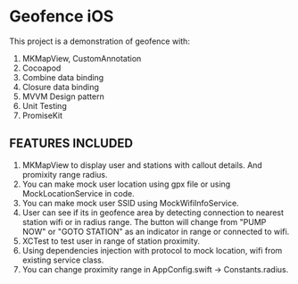 # Geofence iOS
This project is a demonstration of geofence with:
1. MKMapView, CustomAnnotation
2. Cocoapod
3. Combine data binding
4. Closure data binding
5. MVVM Design pattern
6. Unit Testing
7. PromiseKit

## FEATURES INCLUDED
1. MKMapView to display user and stations with callout details. And promixity range radius.
2. You can make mock user location using gpx file or using MockLocationService in code.
3. You can make mock user SSID using MockWifiInfoService.
4. User can see if its in geofence area by detecting connection to nearest station wifi or in radius range. The button will change from "PUMP NOW" or "GOTO STATION" as an indicator in range or connected to wifi.
5. XCTest to test user in range of station proximity.
6. Using dependencies injection with protocol to mock location, wifi from existing service class.
7. You can change proximity range in AppConfig.swift -> Constants.radius.
